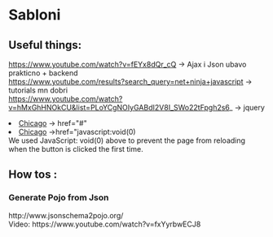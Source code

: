# Sabloni

<h2>Useful things:</h2>

https://www.youtube.com/watch?v=fEYx8dQr_cQ -> Ajax i Json ubavo prakticno + backend <br>
https://www.youtube.com/results?search_query=net+ninja+javascript -> tutorials mn dobri<br>
https://www.youtube.com/watch?v=hMxGhHNOkCU&list=PLoYCgNOIyGABdI2V8I_SWo22tFpgh2s6_ -> jquery <br>

<li><a href="#">Chicago</a> -> href="#" </li> 
<li><a href="javascript:void(0)">Chicago</a> ->href="javascript:void(0) </li> 
We used JavaScript: void(0) above to prevent the page from reloading when the button is clicked the first time.<br>


<h2> How tos :</h2>
<h3> Generate Pojo from Json</h3>
http://www.jsonschema2pojo.org/<br>
Video: https://www.youtube.com/watch?v=fxYyrbwECJ8
